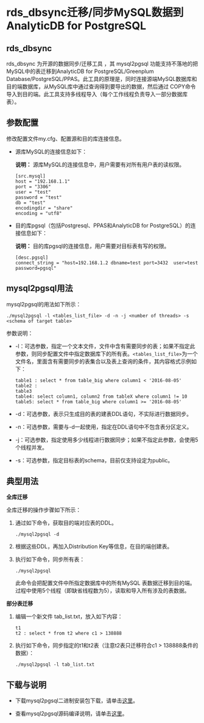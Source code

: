 # rds\_dbsync迁移/同步MySQL数据到AnalyticDB for PostgreSQL

## rds\_dbsync

rds\_dbsync 为开源的数据同步/迁移工具 ，其 mysql2pgsql 功能支持不落地的把MySQL中的表迁移到AnalyticDB for PostgreSQL/Greenplum Database/PostgreSQL/PPAS。此工具的原理是，同时连接源端MySQL数据库和目的端数据库，从MySQL库中通过查询得到要导出的数据，然后通过 COPY命令导入到目的端。此工具支持多线程导入（每个工作线程负责导入一部分数据库表）。

## 参数配置

修改配置文件my.cfg、配置源和目的库连接信息。

-   源库MySQL的连接信息如下：

    **说明：** 源库MySQL的连接信息中，用户需要有对所有用户表的读权限。

    ```
    [src.mysql]
    host = "192.168.1.1"
    port = "3306"
    user = "test"
    password = "test"
    db = "test"
    encodingdir = "share"
    encoding = "utf8"
    ```

-   目的库pgsql（包括Postgresql、PPAS和AnalyticDB for PostgreSQL）的连接信息如下：

    **说明：** 目的库pgsql的连接信息，用户需要对目标表有写的权限。

    ```
    [desc.pgsql]
    connect_string = "host=192.168.1.2 dbname=test port=3432  user=test password=pgsql"
    ```


## mysql2pgsql用法

mysql2pgsql的用法如下所示：

```
./mysql2pgsql -l <tables_list_file> -d -n -j <number of threads> -s <schema of target table>
```

参数说明：

-   -l：可选参数，指定一个文本文件，文件中含有需要同步的表；如果不指定此参数，则同步配置文件中指定数据库下的所有表。`<tables_list_file>`为一个文件名，里面含有需要同步的表集合以及表上查询的条件，其内容格式示例如下：

    ```
    table1 : select * from table_big where column1 < '2016-08-05'
    table2 : 
    table3
    table4: select column1, column2 from tableX where column1 != 10
    table5: select * from table_big where column1 >= '2016-08-05'
    ```

-   -d：可选参数，表示只生成目的表的建表DDL语句，不实际进行数据同步。

-   -n：可选参数，需要与-d一起使用，指定在DDL语句中不包含表分区定义。

-   -j：可选参数，指定使用多少线程进行数据同步；如果不指定此参数，会使用5个线程并发。

-   -s：可选参数，指定目标表的schema，目前仅支持设定为public。


## 典型用法

**全库迁移**

全库迁移的操作步骤如下所示：

1.  通过如下命令，获取目的端对应表的DDL。

    ```
    ./mysql2pgsql -d
    ```

2.  根据这些DDL，再加入Distribution Key等信息，在目的端创建表。
3.  执行如下命令，同步所有表：

    ```
    ./mysql2pgsql
    ```

    此命令会把配置文件中所指定数据库中的所有MySQL 表数据迁移到目的端。过程中使用5个线程（即缺省线程数为5），读取和导入所有涉及的表数据。


**部分表迁移**

1.  编辑一个新文件 tab\_list.txt，放入如下内容：

    ```
    t1
    t2 : select * from t2 where c1 > 138888
    ```

2.  执行如下命令，同步指定的t1和t2表（注意t2表只迁移符合c1 \> 138888条件的数据）：

    ```
    ./mysql2pgsql -l tab_list.txt
    ```


## 下载与说明

-   下载mysql2pgsql二进制安装包下载，请单击[这里](https://github.com/aliyun/rds_dbsync/releases)。

-   查看mysql2pgsql源码编译说明，请单击[这里](https://github.com/aliyun/rds_dbsync/blob/master/README.md)。


